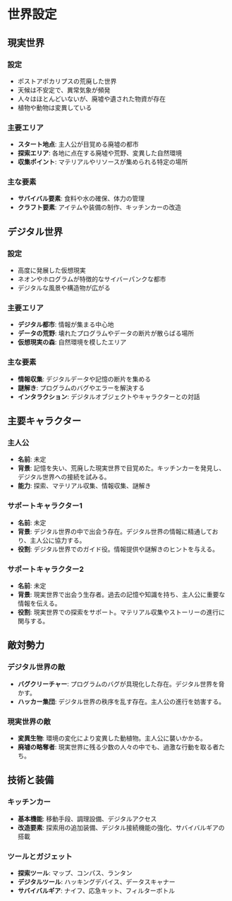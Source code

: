 # 世界設定

## 現実世界
### 設定
- ポストアポカリプスの荒廃した世界
- 天候は不安定で、異常気象が頻発
- 人々はほとんどいないが、廃墟や遺された物資が存在
- 植物や動物は変異している

### 主要エリア
- **スタート地点**: 主人公が目覚める廃墟の都市
- **探索エリア**: 各地に点在する廃墟や荒野、変異した自然環境
- **収集ポイント**: マテリアルやリソースが集められる特定の場所

### 主な要素
- **サバイバル要素**: 食料や水の確保、体力の管理
- **クラフト要素**: アイテムや装備の制作、キッチンカーの改造

## デジタル世界
### 設定
- 高度に発展した仮想現実
- ネオンやホログラムが特徴的なサイバーパンクな都市
- デジタルな風景や構造物が広がる

### 主要エリア
- **デジタル都市**: 情報が集まる中心地
- **データの荒野**: 壊れたプログラムやデータの断片が散らばる場所
- **仮想現実の森**: 自然環境を模したエリア

### 主な要素
- **情報収集**: デジタルデータや記憶の断片を集める
- **謎解き**: プログラムのバグやエラーを解決する
- **インタラクション**: デジタルオブジェクトやキャラクターとの対話

## 主要キャラクター
### 主人公
- **名前**: 未定
- **背景**: 記憶を失い、荒廃した現実世界で目覚めた。キッチンカーを発見し、デジタル世界への接続を試みる。
- **能力**: 探索、マテリアル収集、情報収集、謎解き

### サポートキャラクター1
- **名前**: 未定
- **背景**: デジタル世界の中で出会う存在。デジタル世界の情報に精通しており、主人公に協力する。
- **役割**: デジタル世界でのガイド役。情報提供や謎解きのヒントを与える。

### サポートキャラクター2
- **名前**: 未定
- **背景**: 現実世界で出会う生存者。過去の記憶や知識を持ち、主人公に重要な情報を伝える。
- **役割**: 現実世界での探索をサポート。マテリアル収集やストーリーの進行に関与する。

## 敵対勢力
### デジタル世界の敵
- **バグクリーチャー**: プログラムのバグが具現化した存在。デジタル世界を脅かす。
- **ハッカー集団**: デジタル世界の秩序を乱す存在。主人公の進行を妨害する。

### 現実世界の敵
- **変異生物**: 環境の変化により変異した動植物。主人公に襲いかかる。
- **廃墟の略奪者**: 現実世界に残る少数の人々の中でも、過激な行動を取る者たち。

## 技術と装備
### キッチンカー
- **基本機能**: 移動手段、調理設備、デジタルアクセス
- **改造要素**: 探索用の追加装備、デジタル接続機能の強化、サバイバルギアの搭載

### ツールとガジェット
- **探索ツール**: マップ、コンパス、ランタン
- **デジタルツール**: ハッキングデバイス、データスキャナー
- **サバイバルギア**: ナイフ、応急キット、フィルターボトル